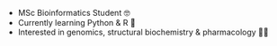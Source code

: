 - MSc Bioinformatics Student 🤓
- Currently learning Python & R 🐍
- Interested in genomics, structural biochemistry & pharmacology 💉🧬
